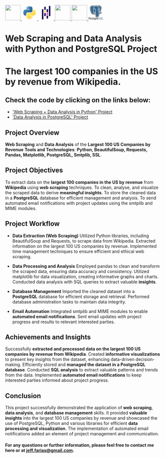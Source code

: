 <a href="https://jupyter.org/" target="_blank" rel="noreferrer"> <img src="https://cdn.jsdelivr.net/gh/devicons/devicon/icons/jupyter/jupyter-original-wordmark.svg" width="50" height="50"/> </a>
<a href="https://www.python.org" target="_blank" rel="noreferrer"> <img src="https://raw.githubusercontent.com/devicons/devicon/master/icons/python/python-original.svg" alt="python" width="50" height="50"/> </a>
<a href="https://pandas.pydata.org/" target="_blank" rel="noreferrer"> <img src="https://raw.githubusercontent.com/devicons/devicon/2ae2a900d2f041da66e950e4d48052658d850630/icons/pandas/pandas-original.svg" alt="pandas" width="50" height="50"/> </a> 
<a href="https://matplotlib.org/" target="_blank" rel="noreferrer"> <img src="https://upload.wikimedia.org/wikipedia/commons/0/01/Created_with_Matplotlib-logo.svg" width="50" height="50"/> </a>
<a href="https://https://www.crummy.com/software/BeautifulSoup//" target="_blank" rel="noreferrer"> <img src="https://encrypted-tbn0.gstatic.com/images?q=tbn:ANd9GcQGuutC_HUqpO8o5z7HxMEdaVhjdzFC3Tf6zw&usqp=CAU" width="50" height="50"/> </a>
<a href="https://www.postgresql.org" target="_blank" rel="noreferrer"> <img src="https://raw.githubusercontent.com/devicons/devicon/master/icons/postgresql/postgresql-original-wordmark.svg" alt="postgresql" width="50" height="50"/> </a> 

# Web Scraping and Data Analysis with Python and PostgreSQL Project
# The largest 100 companies in the US by revenue from Wikipedia.

## Check the code by clicking on the links below:
- ['Web Scraping + Data Analysis in Python' Project](https://github.com/Kanvas33/Web-Scraping-and-Data-Analysis-Python-PostgreSQL/blob/main/Web%20Scraping%20Project%20-%20The%20largest%20companies%20in%20US%20by%20revenue.ipynb)
- ['Data Analysis in PostgreSQL' Project](https://github.com/Kanvas33/Web-Scraping-and-Data-Analysis-Python-PostgreSQL/blob/main/PostgreSQL%20Analysis.sql)

## Project Overview

**Web Scraping** and **Data Analysis** of the **Largest 100 US Companies by Revenue**
**Tools and Technologies**: **Python, BeautifulSoup, Requests, Pandas, Matplotlib, PostgreSQL, Smtplib, SSL**.

## Project Objectives

To extract data on the **largest 100 companies in the US by revenue** from **Wikipedia** using **web scraping** techniques.
To clean, analyse, and visualize the scraped data to derive **meaningful insights**.
To store the cleaned data in a **PostgreSQL** database for efficient management and analysis.
To send automated email notifications with project updates using the smtplib and MIME modules.

## Project Workflow

- **Data Extraction (Web Scraping)**
Utilized Python libraries, including BeautifulSoup and Requests, to scrape data from Wikipedia.
Extracted information on the largest 100 US companies by revenue.
Implemented time management techniques to ensure efficient and ethical web scraping.

- **Data Processing and Analysis**
Employed pandas to clean and transform the scraped data, ensuring data accuracy and consistency.
Utilized matplotlib for data visualization, creating informative graphs and charts.
Conducted data analysis with SQL queries to extract valuable **insights**.

- **Database Management**
Imported the cleaned dataset into a **PostgreSQL** database for efficient storage and retrieval.
Performed database administration tasks to maintain data integrity.

- **Email Automation**
Integrated smtplib and MIME modules to enable **automated email notifications**.
Sent email updates with project progress and results to relevant interested parties.

## Achievements and Insights

Successfully **extracted and processed data on the largest 100 US companies by revenue from Wikipedia**.
Created **informative visualizations** to present key insights from the dataset, enhancing data-driven decision-making.
Efficiently stored and **managed the dataset in a PostgreSQL database**.
Conducted **SQL analysis** to extract valuable patterns and trends from the data.
Implemented **automated email notifications** to keep interested parties informed about project progress.

## Conclusion

This project successfully demonstrated the application of **web scraping**, **data analysis**, and **database management** skills. 
It provided **valuable insights** into the largest 100 US companies by revenue and showcased the use of PostgreSQL, Python and various libraries for efficient **data processing and visualization**. The implementation of automated email notifications added an element of project management and communication.

#### For any questions or further information, please feel free to contact me here or at jeff.farias@gmail.com.
